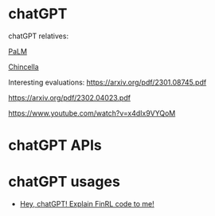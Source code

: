 # chatGPT

chatGPT relatives: 

[PaLM](https://arxiv.org/abs/2204.02311)

[Chincella](https://arxiv.org/abs/2203.15556)


Interesting evaluations:
https://arxiv.org/pdf/2301.08745.pdf

https://arxiv.org/pdf/2302.04023.pdf

https://www.youtube.com/watch?v=x4dIx9VYQoM

# chatGPT APIs

# chatGPT usages

+ [Hey, chatGPT! Explain FinRL code to me!](https://medium.com/@ai4finance/hey-chatgpt-explain-finrl-code-to-me-6a91d612296f)






